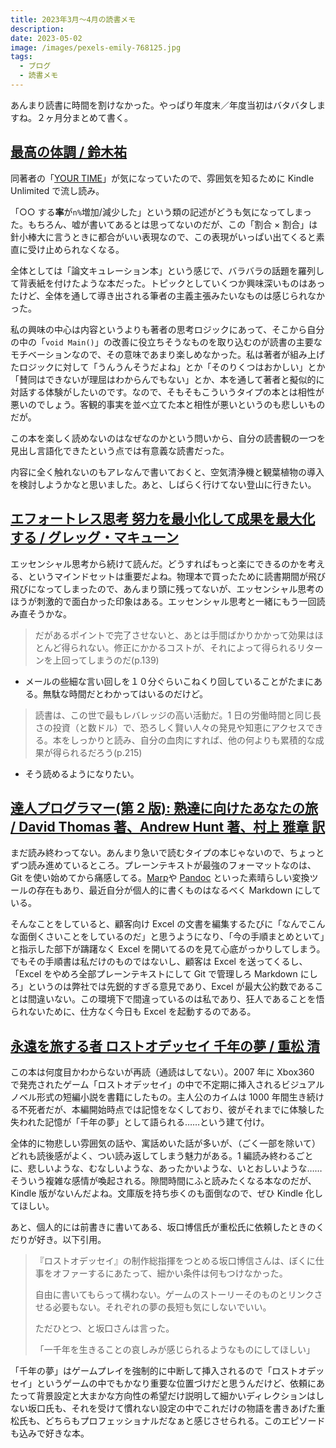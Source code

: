 ```yaml
---
title: 2023年3月〜4月の読書メモ
description:
date: 2023-05-02
image: /images/pexels-emily-768125.jpg
tags:
  - ブログ
  - 読書メモ
---
```


あんまり読書に時間を割けなかった。やっぱり年度末／年度当初はバタバタしますね。２ヶ月分まとめて書く。

## [最高の体調 / 鈴木祐](https://amzn.to/3Vo5FkF)

同著者の「[YOUR TIME](https://amzn.to/41WlQIm)」が気になっていたので、雰囲気を知るために Kindle Unlimited で流し読み。

「○○ する**率**が`n%`増加/減少した」という類の記述がどうも気になってしまった。もちろん、嘘が書いてあるとは思ってないのだが、この「割合 × 割合」は針小棒大に言うときに都合がいい表現なので、この表現がいっぱい出てくると素直に受け止められなくなる。

全体としては「論文キュレーション本」という感じで、バラバラの話題を羅列して背表紙を付けたような本だった。トピックとしていくつか興味深いものはあったけど、全体を通して導き出される筆者の主義主張みたいなものは感じられなかった。

私の興味の中心は内容というよりも著者の思考ロジックにあって、そこから自分の中の「`void Main()`」の改善に役立ちそうなものを取り込むのが読書の主要なモチベーションなので、その意味であまり楽しめなかった。私は著者が組み上げたロジックに対して「うんうんそうだよね」とか「そのりくつはおかしい」とか「賛同はできないが理屈はわからんでもない」とか、本を通して著者と擬似的に対話する体験がしたいのです。なので、そもそもこういうタイプの本とは相性が悪いのでしょう。客観的事実を並べ立てた本と相性が悪いというのも悲しいものだが。

この本を楽しく読めないのはなぜなのかという問いから、自分の読書観の一つを見出し言語化できたという点では有意義な読書だった。

内容に全く触れないのもアレなんで書いておくと、空気清浄機と観葉植物の導入を検討しようかなと思いました。あと、しばらく行けてない登山に行きたい。

## [エフォートレス思考 努力を最小化して成果を最大化する / グレッグ・マキューン](https://amzn.to/3NB1Mat)

エッセンシャル思考から続けて読んだ。どうすればもっと楽にできるのかを考える、というマインドセットは重要だよね。物理本で買ったために読書期間が飛び飛びになってしまったので、あんまり頭に残ってないが、エッセンシャル思考のほうが刺激的で面白かった印象はある。エッセンシャル思考と一緒にもう一回読み直そうかな。

> だがあるポイントで完了させないと、あとは手間ばかりかかって効果はほとんど得られない。修正にかかるコストが、それによって得られるリターンを上回ってしまうのだ(p.139)

- メールの些細な言い回しを１０分ぐらいこねくり回していることがたまにある。無駄な時間だとわかってはいるのだけど。

> 読書は、この世で最もレバレッジの高い活動だ。1 日の労働時間と同じ長さの投資（と数ドル）で、恐ろしく賢い人々の発見や知恵にアクセスできる。本をしっかりと読み、自分の血肉にすれば、他の何よりも累積的な成果が得られるだろう(p.215)

- そう読めるようになりたい。

## [達人プログラマー(第 2 版): 熟達に向けたあなたの旅 / David Thomas 著、Andrew Hunt 著、村上 雅章 訳](https://amzn.to/40QjWI4)

まだ読み終わってない。あんまり急いで読むタイプの本じゃないので、ちょっとずつ読み進めているところ。プレーンテキストが最強のフォーマットなのは、Git を使い始めてから痛感してる。[Marp](https://marp.app/)や [Pandoc](https://pandoc.org/) といった素晴らしい変換ツールの存在もあり、最近自分が個人的に書くものはなるべく Markdown にしている。

そんなことをしていると、顧客向け Excel の文書を編集するたびに「なんでこんな面倒くさいことをしているのだ」と思うようになり、「今の手順まとめといて」と指示した部下が躊躇なく Excel を開いてるのを見て心底がっかりしてしまう。でもその手順書は私だけのものではないし、顧客は Excel を送ってくるし、「Excel をやめろ全部プレーンテキストにして Git で管理しろ Markdown にしろ」というのは弊社では先鋭的すぎる意見であり、Excel が最大公約数であることは間違いない。この環境下で間違っているのは私であり、狂人であることを悟られないために、仕方なく今日も Excel を起動するのである。

## [永遠を旅する者 ロストオデッセイ 千年の夢 / 重松 清](https://amzn.to/42ffjZ9)

この本は何度目かわからないが再読（通読はしてない）。2007 年に Xbox360 で発売されたゲーム「ロストオデッセイ」の中で不定期に挿入されるビジュアルノベル形式の短編小説を書籍にしたもの。主人公のカイムは 1000 年間生き続ける不死者だが、本編開始時点では記憶をなくしており、彼がそれまでに体験した失われた記憶が「千年の夢」として語られる……という建て付け。

全体的に物悲しい雰囲気の話や、寓話めいた話が多いが、（ごく一部を除いて）どれも読後感がよく、つい読み返してしまう魅力がある。1 編読み終わるごとに、悲しいような、むなしいような、あったかいような、いとおしいような……そういう複雑な感情が喚起される。隙間時間にふと読みたくなる本なのだが、Kindle 版がないんだよね。文庫版を持ち歩くのも面倒なので、ぜひ Kindle 化してほしい。

あと、個人的には前書きに書いてある、坂口博信氏が重松氏に依頼したときのくだりが好き。以下引用。

> 『ロストオデッセイ』の制作総指揮をつとめる坂口博信さんは、ぼくに仕事をオファーするにあたって、細かい条件は何もつけなかった。
>
> 自由に書いてもらって構わない。ゲームのストーリーそのものとリンクさせる必要もない。それぞれの夢の長短も気にしないでいい。
>
> ただひとつ、と坂口さんは言った。
>
> 「一千年を生きることの哀しみが感じられるようなものにしてほしい」

「千年の夢」はゲームプレイを強制的に中断して挿入されるので「ロストオデッセイ」というゲームの中でもかなり重要な位置づけだと思うんだけど、依頼にあたって背景設定と大まかな方向性の希望だけ説明して細かいディレクションはしない坂口氏も、それを受けて慣れない設定の中でこれだけの物語を書きあげた重松氏も、どちらもプロフェッショナルだなぁと感じさせられる。このエピソードも込みで好きな本。
